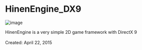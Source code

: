 # HinenEngine_DX9
![image](https://github.com/user-attachments/assets/28ad05ee-0e89-4aee-a09b-2ec470886137)

HinenEngine is a very simple 2D game framework with DirectX 9
<br/><br/>Created: April 22, 2015
